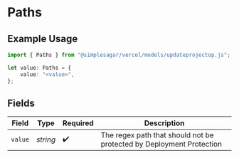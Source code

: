 # Paths

## Example Usage

```typescript
import { Paths } from "@simplesagar/vercel/models/updateprojectop.js";

let value: Paths = {
    value: "<value>",
};
```

## Fields

| Field                                                                | Type                                                                 | Required                                                             | Description                                                          |
| -------------------------------------------------------------------- | -------------------------------------------------------------------- | -------------------------------------------------------------------- | -------------------------------------------------------------------- |
| `value`                                                              | *string*                                                             | :heavy_check_mark:                                                   | The regex path that should not be protected by Deployment Protection |